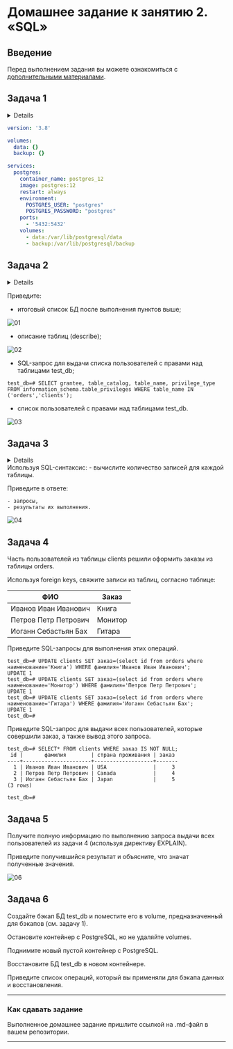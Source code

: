 # Домашнее задание к занятию 2. «SQL»

## Введение

Перед выполнением задания вы можете ознакомиться с 
[дополнительными материалами](https://github.com/netology-code/virt-homeworks/blob/virt-11/additional/README.md).

## Задача 1
<details>
Используя Docker, поднимите инстанс PostgreSQL (версию 12) c 2 volume, 
в который будут складываться данные БД и бэкапы.

Приведите получившуюся команду или docker-compose-манифест.
</details>

```yaml
version: '3.8'

volumes:
  data: {}
  backup: {}

services:
  postgres:
    container_name: postgres_12
    image: postgres:12
    restart: always
    environment:
      POSTGRES_USER: "postgres"
      POSTGRES_PASSWORD: "postgres"
    ports:
      - '5432:5432'
    volumes:
      - data:/var/lib/postgresql/data
      - backup:/var/lib/postgresql/backup

```

## Задача 2
<details>
В БД из задачи 1: 

- создайте пользователя test-admin-user и БД test_db;
- в БД test_db создайте таблицу orders и clients (спeцификация таблиц ниже);
- предоставьте привилегии на все операции пользователю test-admin-user на таблицы БД test_db;
- создайте пользователя test-simple-user;
- предоставьте пользователю test-simple-user права на SELECT/INSERT/UPDATE/DELETE этих таблиц БД test_db.

Таблица orders:

- id (serial primary key);
- наименование (string);
- цена (integer).

Таблица clients:

- id (serial primary key);
- фамилия (string);
- страна проживания (string, index);
- заказ (foreign key orders).
</details>

Приведите:

- итоговый список БД после выполнения пунктов выше;

![01](https://github.com/perepelitsyn-alexei/devops-netology/assets/105611781/f97cba3f-30a3-4d85-9e53-e62af894f7ad)

- описание таблиц (describe);

![02](https://github.com/perepelitsyn-alexei/devops-netology/assets/105611781/0e5c9a31-11c9-41b5-8517-8c27839c72d3)

- SQL-запрос для выдачи списка пользователей с правами над таблицами test_db;
```
test_db=# SELECT grantee, table_catalog, table_name, privilege_type FROM information_schema.table_privileges WHERE table_name IN ('orders','clients');
```

- список пользователей с правами над таблицами test_db.

![03](https://github.com/perepelitsyn-alexei/devops-netology/assets/105611781/78da746e-cfd7-4e67-a64d-fa644d2ce2be)


## Задача 3
<details>
Используя SQL-синтаксис, наполните таблицы следующими тестовыми данными:

Таблица orders

|Наименование|цена|
|------------|----|
|Шоколад| 10 |
|Принтер| 3000 |
|Книга| 500 |
|Монитор| 7000|
|Гитара| 4000|

Таблица clients

|ФИО|Страна проживания|
|------------|----|
|Иванов Иван Иванович| USA |
|Петров Петр Петрович| Canada |
|Иоганн Себастьян Бах| Japan |
|Ронни Джеймс Дио| Russia|
|Ritchie Blackmore| Russia|

</details>
Используя SQL-синтаксис:
- вычислите количество записей для каждой таблицы.

Приведите в ответе:

    - запросы,
    - результаты их выполнения.

![04](https://github.com/perepelitsyn-alexei/devops-netology/assets/105611781/74fd7aa0-5ca5-49a8-b50e-41dc9606e48d)


## Задача 4



Часть пользователей из таблицы clients решили оформить заказы из таблицы orders.

Используя foreign keys, свяжите записи из таблиц, согласно таблице:

|ФИО|Заказ|
|------------|----|
|Иванов Иван Иванович| Книга |
|Петров Петр Петрович| Монитор |
|Иоганн Себастьян Бах| Гитара |

Приведите SQL-запросы для выполнения этих операций.

```
test_db=# UPDATE clients SET заказ=(select id from orders where наименование='Книга') WHERE фамилия='Иванов Иван Иванович';
UPDATE 1
test_db=# UPDATE clients SET заказ=(select id from orders where наименование='Монитор') WHERE фамилия='Петров Петр Петрович';
UPDATE 1
test_db=# UPDATE clients SET заказ=(select id from orders where наименование='Гитара') WHERE фамилия='Иоганн Себастьян Бах';
UPDATE 1
test_db=# 
```

Приведите SQL-запрос для выдачи всех пользователей, которые совершили заказ, а также вывод этого запроса.

```
test_db=# SELECT* FROM clients WHERE заказ IS NOT NULL;
 id |       фамилия        | страна проживания | заказ 
----+----------------------+-------------------+-------
  1 | Иванов Иван Иванович | USA               |     3
  2 | Петров Петр Петрович | Canada            |     4
  3 | Иоганн Себастьян Бах | Japan             |     5
(3 rows)

test_db=# 
```

## Задача 5

Получите полную информацию по выполнению запроса выдачи всех пользователей из задачи 4 
(используя директиву EXPLAIN).

Приведите получившийся результат и объясните, что значат полученные значения.

![06](https://github.com/perepelitsyn-alexei/devops-netology/assets/105611781/7a35270f-3a64-42fe-826c-b2997e6d3325)


## Задача 6

Создайте бэкап БД test_db и поместите его в volume, предназначенный для бэкапов (см. задачу 1).

Остановите контейнер с PostgreSQL, но не удаляйте volumes.

Поднимите новый пустой контейнер с PostgreSQL.

Восстановите БД test_db в новом контейнере.

Приведите список операций, который вы применяли для бэкапа данных и восстановления. 

---

### Как cдавать задание

Выполненное домашнее задание пришлите ссылкой на .md-файл в вашем репозитории.

---

